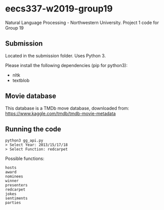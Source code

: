 # eecs337-w2019-group19
Natural Language Processing - Northwestern University. Project 1 code for Group 19

## Submission
Located in the submission folder. Uses Python 3.

Please install the following dependencies (pip for python3):
- nltk
- textblob

## Movie database
This database is a TMDb move database,  downloaded from:  https://www.kaggle.com/tmdb/tmdb-movie-metadata

## Running the code
```
python3 gg_api.py
> Select Year: 2013/15/17/18
> Select Function: redcarpet
```
Possible functions:
```
hosts
award
nominees
winner
presenters
redcarpet
jokes
sentiments
parties
```
